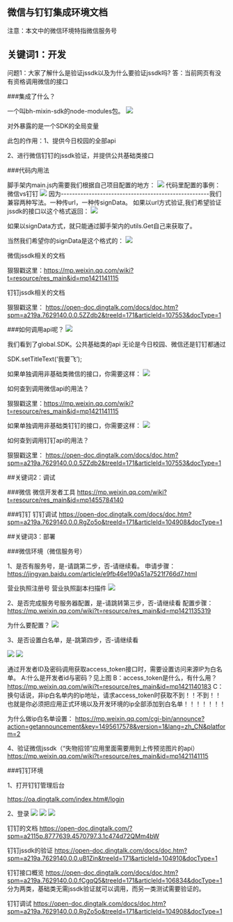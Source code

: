 ## 微信与钉钉集成环境文档
注意：本文中的微信环境特指微信服务号

## 关键词1：开发

问题1：大家了解什么是验证jssdk以及为什么要验证jssdk吗?
答：当前网页有没有资格调用微信的接口

###集成了什么？

一个叫bh-mixin-sdk的node-modules包。
![](/assets/wxdd-package.json.png)

对外暴露的是一个SDK的全局变量

此包的作用：1、提供今日校园的全部api

2、进行微信钉钉的jssdk验证，并提供公共基础类接口

###代码内用法

脚手架内main.js内需要我们根据自己项目配置的地方：
![](/assets/wxdd-main.js.png)
代码里配置的事例：微信vs钉钉
![](/assets/wxdd-config.js.png)
因为-----------------------------------------------------我们兼容两种写法。一种传url，一种传signData。
如果以url方式验证,我们希望验证jssdk的接口以这个格式返回：
![](/assets/wxdd-jssdk-api.png)

如果以signData方式，就只能通过脚手架内的utils.Get自己来获取了。

当然我们希望你的signData是这个格式的：
![](/assets/wxdd-signdata.png)

微信jssdk相关的文档 

狠狠戳这里：https://mp.weixin.qq.com/wiki?t=resource/res_main&id=mp1421141115 

钉钉jssdk相关的文档

狠狠戳这里：
https://open-doc.dingtalk.com/docs/doc.htm?spm=a219a.7629140.0.0.5ZZdb2&treeId=171&articleId=107553&docType=1 

###如何调用api呢？
![](/assets/wxdd-jssdk-sdk.png)


我们看到了global.SDK。公共基础类的api 无论是今日校园、微信还是钉钉都通过

SDK.setTitleText(‘我要飞’);

如果单独调用非基础类微信的接口，你需要这样：
![](/assets/wxdd-wx-api.png)

如何查到调用微信api的用法？

狠狠戳这里：https://mp.weixin.qq.com/wiki?t=resource/res_main&id=mp1421141115 

如果单独调用非基础类钉钉的接口，你需要这样：
![](/assets/wxdd-dd-api.png)

如何查到调用钉钉api的用法？

狠狠戳这里：
https://open-doc.dingtalk.com/docs/doc.htm?spm=a219a.7629140.0.0.5ZZdb2&treeId=171&articleId=107553&docType=1 

##关键词2：调试

###微信
微信开发者工具
https://mp.weixin.qq.com/wiki?t=resource/res_main&id=mp1455784140 

###钉钉
钉钉调试
https://open-doc.dingtalk.com/docs/doc.htm?spm=a219a.7629140.0.0.RgZo5o&treeId=171&articleId=104908&docType=1 

##关键词3：部署

###微信环境（微信服务号）

1、是否有服务号，是-请跳第二步，否-请继续看。
申请步骤：https://jingyan.baidu.com/article/e9fb46e190a51a7521f766d7.html 

营业执照注册号
营业执照副本扫描件
![](/assets/wxdd-wx-fwh.png)


2、是否完成服务号服务器配置，是-请跳转第三步，否-请继续看
配置步骤：https://mp.weixin.qq.com/wiki?t=resource/res_main&id=mp1421135319 

为什么要配置？
![](/assets/wxdd-wx-dev.png)



3、是否设置白名单，是-跳第四步，否-请继续看

![](/assets/wxdd-wx-fwh-config.png)
![](/assets/wxdd-wx-ip.png)


通过开发者ID及密码调用获取access_token接口时，需要设置访问来源IP为白名单。
A:什么是开发者id与密码？见上图
B：access_token是什么，有什么用？ 
https://mp.weixin.qq.com/wiki?t=resource/res_main&id=mp1421140183
C：换句话说，非ip白名单内的ip地址，请求access_token时获取不到！！不到！！也就是你必须把应用正式环境以及开发环境的ip全部添加到白名单！！！！！！！

为什么做ip白名单设置：
https://mp.weixin.qq.com/cgi-bin/announce?action=getannouncement&key=1495617578&version=1&lang=zh_CN&platform=2 


4、验证微信jssdk（“失物招领”应用里面需要用到上传预览图片的api）
https://mp.weixin.qq.com/wiki?t=resource/res_main&id=mp1421141115 



###钉钉环境

1、打开钉钉管理后台

https://oa.dingtalk.com/index.htm#/login 

2、登录
![](/assets/wxdd-dd-login.png)
![](/assets/wxdd-dd-workspace.png)
![](/assets/wxdd-dd-addApp.png)


钉钉的文档
https://open-doc.dingtalk.com/?spm=a2115p.8777639.4570797.3.1c474d72QMm4bW 

钉钉jssdk的验证
https://open-doc.dingtalk.com/docs/doc.htm?spm=a219a.7629140.0.0.uB1Zin&treeId=171&articleId=104910&docType=1 


钉钉接口概览
https://open-doc.dingtalk.com/docs/doc.htm?spm=a219a.7629140.0.0.fCgqQ5&treeId=171&articleId=106834&docType=1 
分为两类，基础类无需jssdk验证就可以调用，而另一类测试需要验证的。

钉钉调试
https://open-doc.dingtalk.com/docs/doc.htm?spm=a219a.7629140.0.0.RgZo5o&treeId=171&articleId=104908&docType=1 